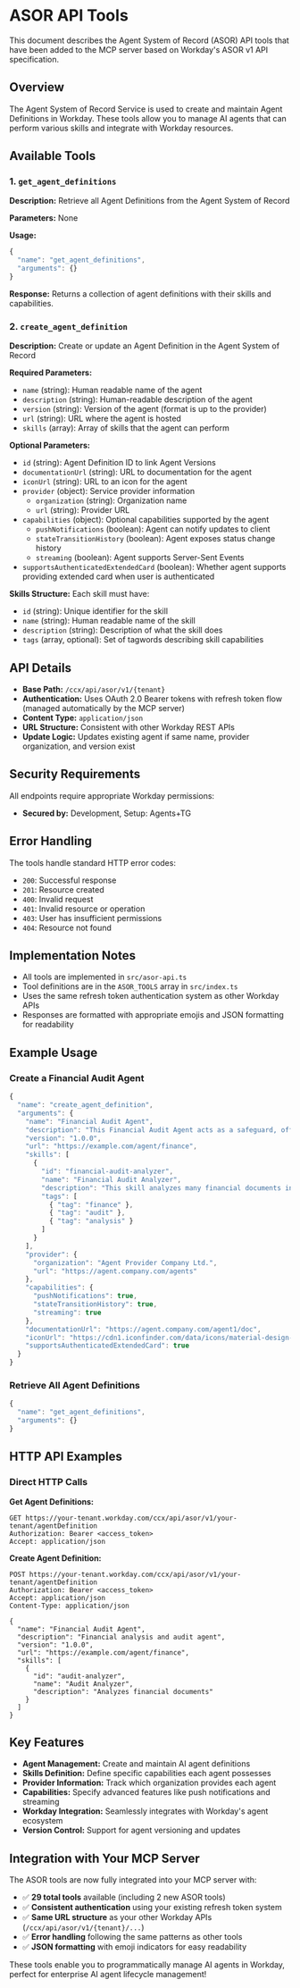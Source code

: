# ASOR API Tools

This document describes the Agent System of Record (ASOR) API tools that have been added to the MCP server based on Workday's ASOR v1 API specification.

## Overview

The Agent System of Record Service is used to create and maintain Agent Definitions in Workday. These tools allow you to manage AI agents that can perform various skills and integrate with Workday resources.

## Available Tools

### 1. `get_agent_definitions`
**Description:** Retrieve all Agent Definitions from the Agent System of Record

**Parameters:** None

**Usage:**
```javascript
{
  "name": "get_agent_definitions",
  "arguments": {}
}
```

**Response:** Returns a collection of agent definitions with their skills and capabilities.

### 2. `create_agent_definition` 
**Description:** Create or update an Agent Definition in the Agent System of Record

**Required Parameters:**
- `name` (string): Human readable name of the agent
- `description` (string): Human-readable description of the agent
- `version` (string): Version of the agent (format is up to the provider)
- `url` (string): URL where the agent is hosted
- `skills` (array): Array of skills that the agent can perform

**Optional Parameters:**
- `id` (string): Agent Definition ID to link Agent Versions
- `documentationUrl` (string): URL to documentation for the agent
- `iconUrl` (string): URL to an icon for the agent
- `provider` (object): Service provider information
  - `organization` (string): Organization name
  - `url` (string): Provider URL
- `capabilities` (object): Optional capabilities supported by the agent
  - `pushNotifications` (boolean): Agent can notify updates to client
  - `stateTransitionHistory` (boolean): Agent exposes status change history
  - `streaming` (boolean): Agent supports Server-Sent Events
- `supportsAuthenticatedExtendedCard` (boolean): Whether agent supports providing extended card when user is authenticated

**Skills Structure:**
Each skill must have:
- `id` (string): Unique identifier for the skill
- `name` (string): Human readable name of the skill
- `description` (string): Description of what the skill does
- `tags` (array, optional): Set of tagwords describing skill capabilities

## API Details

- **Base Path:** `/ccx/api/asor/v1/{tenant}`
- **Authentication:** Uses OAuth 2.0 Bearer tokens with refresh token flow (managed automatically by the MCP server)
- **Content Type:** `application/json`
- **URL Structure:** Consistent with other Workday REST APIs
- **Update Logic:** Updates existing agent if same name, provider organization, and version exist

## Security Requirements

All endpoints require appropriate Workday permissions:
- **Secured by:** Development, Setup: Agents+TG

## Error Handling

The tools handle standard HTTP error codes:
- `200`: Successful response
- `201`: Resource created
- `400`: Invalid request
- `401`: Invalid resource or operation
- `403`: User has insufficient permissions
- `404`: Resource not found

## Implementation Notes

- All tools are implemented in `src/asor-api.ts`
- Tool definitions are in the `ASOR_TOOLS` array in `src/index.ts`
- Uses the same refresh token authentication system as other Workday APIs
- Responses are formatted with appropriate emojis and JSON formatting for readability

## Example Usage

### Create a Financial Audit Agent
```javascript
{
  "name": "create_agent_definition",
  "arguments": {
    "name": "Financial Audit Agent",
    "description": "This Financial Audit Agent acts as a safeguard, offering an independent review that instills confidence in financial information.",
    "version": "1.0.0",
    "url": "https://example.com/agent/finance",
    "skills": [
      {
        "id": "financial-audit-analyzer",
        "name": "Financial Audit Analyzer", 
        "description": "This skill analyzes many financial documents in the boundary for the supervisory org.",
        "tags": [
          { "tag": "finance" },
          { "tag": "audit" },
          { "tag": "analysis" }
        ]
      }
    ],
    "provider": {
      "organization": "Agent Provider Company Ltd.",
      "url": "https://agent.company.com/agents"
    },
    "capabilities": {
      "pushNotifications": true,
      "stateTransitionHistory": true,
      "streaming": true
    },
    "documentationUrl": "https://agent.company.com/agent1/doc",
    "iconUrl": "https://cdn1.iconfinder.com/data/icons/material-design-icons-light/24/link-variant-512.png",
    "supportsAuthenticatedExtendedCard": true
  }
}
```

### Retrieve All Agent Definitions
```javascript
{
  "name": "get_agent_definitions",
  "arguments": {}
}
```

## HTTP API Examples

### Direct HTTP Calls

**Get Agent Definitions:**
```http
GET https://your-tenant.workday.com/ccx/api/asor/v1/your-tenant/agentDefinition
Authorization: Bearer <access_token>
Accept: application/json
```

**Create Agent Definition:**
```http
POST https://your-tenant.workday.com/ccx/api/asor/v1/your-tenant/agentDefinition
Authorization: Bearer <access_token>
Accept: application/json
Content-Type: application/json

{
  "name": "Financial Audit Agent",
  "description": "Financial analysis and audit agent",
  "version": "1.0.0",
  "url": "https://example.com/agent/finance",
  "skills": [
    {
      "id": "audit-analyzer",
      "name": "Audit Analyzer",
      "description": "Analyzes financial documents"
    }
  ]
}
```

## Key Features

- **Agent Management:** Create and maintain AI agent definitions
- **Skills Definition:** Define specific capabilities each agent possesses
- **Provider Information:** Track which organization provides each agent
- **Capabilities:** Specify advanced features like push notifications and streaming
- **Workday Integration:** Seamlessly integrates with Workday's agent ecosystem
- **Version Control:** Support for agent versioning and updates

## Integration with Your MCP Server

The ASOR tools are now fully integrated into your MCP server with:
- ✅ **29 total tools** available (including 2 new ASOR tools)
- ✅ **Consistent authentication** using your existing refresh token system
- ✅ **Same URL structure** as your other Workday APIs (`/ccx/api/asor/v1/{tenant}/...`)
- ✅ **Error handling** following the same patterns as other tools
- ✅ **JSON formatting** with emoji indicators for easy readability

These tools enable you to programmatically manage AI agents in Workday, perfect for enterprise AI agent lifecycle management! 